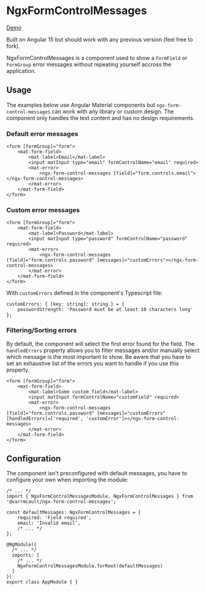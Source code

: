 # NgxFormControlMessages

[Demo](https://varrmcault.github.io/ngx-form-control-messages/)

Built on Angular 15 but should work with any previous version (feel free to fork).

NgxFormControlMessages is a component used to show a `FormField` or `FormGroup` error messages without repeating yourself accross the application.

## Usage

The examples below use Angular Material components but `ngx-form-control-messages` can work with any library or custom design. The component only handles the text content and has no design requirements.

### Default error messages

```
<form [formGroup]="form">
    <mat-form-field>
        <mat-label>Email</mat-label>
        <input matInput type="email" formControlName="email" required>
        <mat-error>
            <ngx-form-control-messages [field]="form.controls.email"></ngx-form-control-messages>
        </mat-error>
    </mat-form-field>
</form>
```

### Custom error messages

```
<form [formGroup]="form">
    <mat-form-field>
        <mat-label>Password</mat-label>
        <input matInput type="password" formControlName="password" required>
        <mat-error>
            <ngx-form-control-messages [field]="form.controls.password" [messages]="customErrors"></ngx-form-control-messages>
        </mat-error>
    </mat-form-field>
</form>
```

With `customErrors` defined in the component's Typescript file:

```
customErrors: { [key: string]: string } = {
    passwordStrength: 'Password must be at least 10 characters long'
};
```

### Filtering/Sorting errors

By default, the component will select the first error found for the field. The `handledErrors` property allows you to filter messages and/or manually select which message is the most important to show. Be aware that you have to set an exhaustive list of the errors you want to handle if you use this property.

```
<form [formGroup]="form">
    <mat-form-field>
        <mat-label>Some custom field</mat-label>
        <input matInput formControlName="customField" required>
        <mat-error>
            <ngx-form-control-messages [field]="form.controls.password" [messages]="customErrors" [handledErrors]=['required', 'customError']></ngx-form-control-messages>
        </mat-error>
    </mat-form-field>
</form>
```

## Configuration

The component isn't preconfigured with default messages, you have to configure your own when importing the module:

```
/* ... */
import { NgxFormControlMessagesModule, NgxFormControlMessages } from '@varrmcault/ngx-form-control-messages';

const defaultMessages: NgxFormControlMessages = {
    required: 'Field required',
    email: 'Invalid email',
    /* ... */
};

@NgModule({
  /* ... */
  imports: [
    /* ... */
    NgxFormControlMessagesModule.forRoot(defaultMessages)
  ]
})
export class AppModule { }
```
